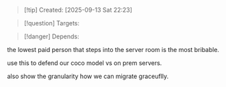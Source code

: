 
>[!tip] Created: [2025-09-13 Sat 22:23]

>[!question] Targets: 

>[!danger] Depends: 

the lowest paid person that steps into the server room is the most bribable.

use this to defend our coco model vs on prem servers.

also show the granularity how we can migrate graceuflly.